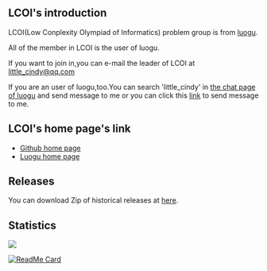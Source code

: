 ## LCOI's introduction
LCOI(Low Conplexity Olympiad of Informatics) problem group is from [luogu](https://www.luogu.com.cn/).

All of the member in LCOI is the user of luogu.

If you want to join in,you can e-mail the leader of LCOI at little_cindy@qq.com

If you are an user of luogu,too.You can search 'little_cindy' in [the chat page of luogu](https://www.luogu.com.cn/chat) and send message to me or you can click this [link](https://www.luogu.com.cn/chat?uid=357311) to send message to me.
## LCOI's home page's link
- [Github home page](https://little-cindy.github.io/lcoi/)
- [Luogu home page](https://www.luogu.com.cn/team/35878)
## Releases
You can download Zip of historical releases at [here](https://github.com/little-cindy/lcoi/releases).
## Statistics
![](https://komarev.com/ghpvc/?username=little-cindy&alt=lcoi)

[![ReadMe Card](https://github-readme-stats.vercel.app/api/pin/?username=little-cindy&repo=lcoi)](https://github.com/little-cindy/lcoi)
